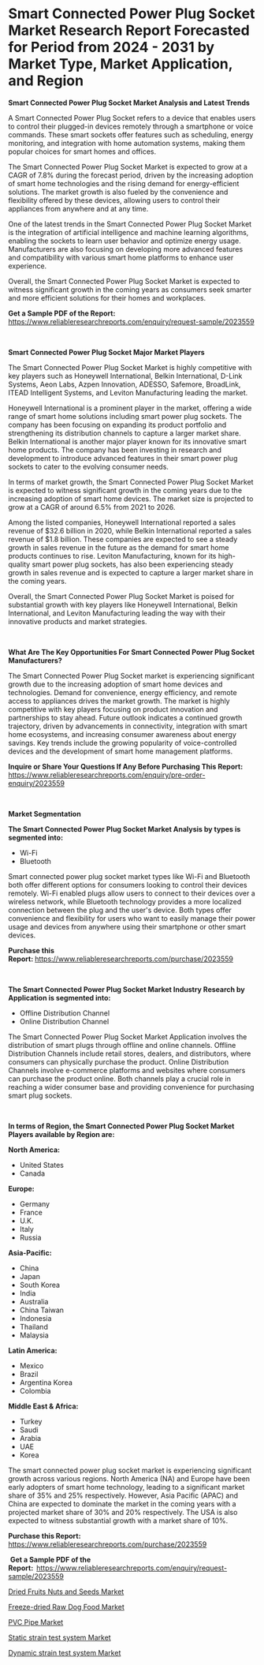 <p><h1>Smart Connected Power Plug Socket Market Research Report Forecasted for Period from 2024 -  2031 by Market Type, Market Application, and Region</h1></p><p><strong>Smart Connected Power Plug Socket Market Analysis and Latest Trends</strong></p>
<p><p>A Smart Connected Power Plug Socket refers to a device that enables users to control their plugged-in devices remotely through a smartphone or voice commands. These smart sockets offer features such as scheduling, energy monitoring, and integration with home automation systems, making them popular choices for smart homes and offices.</p><p>The Smart Connected Power Plug Socket Market is expected to grow at a CAGR of 7.8% during the forecast period, driven by the increasing adoption of smart home technologies and the rising demand for energy-efficient solutions. The market growth is also fueled by the convenience and flexibility offered by these devices, allowing users to control their appliances from anywhere and at any time.</p><p>One of the latest trends in the Smart Connected Power Plug Socket Market is the integration of artificial intelligence and machine learning algorithms, enabling the sockets to learn user behavior and optimize energy usage. Manufacturers are also focusing on developing more advanced features and compatibility with various smart home platforms to enhance user experience.</p><p>Overall, the Smart Connected Power Plug Socket Market is expected to witness significant growth in the coming years as consumers seek smarter and more efficient solutions for their homes and workplaces.</p></p>
<p><strong>Get a Sample PDF of the Report:&nbsp;</strong> <a href="https://www.reliableresearchreports.com/enquiry/request-sample/2023559">https://www.reliableresearchreports.com/enquiry/request-sample/2023559</a></p>
<p>&nbsp;</p>
<p><strong>Smart Connected Power Plug Socket Major Market Players</strong></p>
<p><p>The Smart Connected Power Plug Socket Market is highly competitive with key players such as Honeywell International, Belkin International, D-Link Systems, Aeon Labs, Azpen Innovation, ADESSO, Safemore, BroadLink, ITEAD Intelligent Systems, and Leviton Manufacturing leading the market.</p><p>Honeywell International is a prominent player in the market, offering a wide range of smart home solutions including smart power plug sockets. The company has been focusing on expanding its product portfolio and strengthening its distribution channels to capture a larger market share. Belkin International is another major player known for its innovative smart home products. The company has been investing in research and development to introduce advanced features in their smart power plug sockets to cater to the evolving consumer needs.</p><p>In terms of market growth, the Smart Connected Power Plug Socket Market is expected to witness significant growth in the coming years due to the increasing adoption of smart home devices. The market size is projected to grow at a CAGR of around 6.5% from 2021 to 2026.</p><p>Among the listed companies, Honeywell International reported a sales revenue of $32.6 billion in 2020, while Belkin International reported a sales revenue of $1.8 billion. These companies are expected to see a steady growth in sales revenue in the future as the demand for smart home products continues to rise. Leviton Manufacturing, known for its high-quality smart power plug sockets, has also been experiencing steady growth in sales revenue and is expected to capture a larger market share in the coming years.</p><p>Overall, the Smart Connected Power Plug Socket Market is poised for substantial growth with key players like Honeywell International, Belkin International, and Leviton Manufacturing leading the way with their innovative products and market strategies.</p></p>
<p>&nbsp;</p>
<p><strong>What Are The Key Opportunities For Smart Connected Power Plug Socket Manufacturers?</strong></p>
<p><p>The Smart Connected Power Plug Socket market is experiencing significant growth due to the increasing adoption of smart home devices and technologies. Demand for convenience, energy efficiency, and remote access to appliances drives the market growth. The market is highly competitive with key players focusing on product innovation and partnerships to stay ahead. Future outlook indicates a continued growth trajectory, driven by advancements in connectivity, integration with smart home ecosystems, and increasing consumer awareness about energy savings. Key trends include the growing popularity of voice-controlled devices and the development of smart home management platforms.</p></p>
<p><strong>Inquire or Share Your Questions If Any Before Purchasing This Report:</strong> <a href="https://www.reliableresearchreports.com/enquiry/pre-order-enquiry/2023559">https://www.reliableresearchreports.com/enquiry/pre-order-enquiry/2023559</a></p>
<p>&nbsp;</p>
<p><strong>Market Segmentation</strong></p>
<p><strong>The Smart Connected Power Plug Socket Market Analysis by types is segmented into:</strong></p>
<p><ul><li>Wi-Fi</li><li>Bluetooth</li></ul></p>
<p><p>Smart connected power plug socket market types like Wi-Fi and Bluetooth both offer different options for consumers looking to control their devices remotely. Wi-Fi enabled plugs allow users to connect to their devices over a wireless network, while Bluetooth technology provides a more localized connection between the plug and the user's device. Both types offer convenience and flexibility for users who want to easily manage their power usage and devices from anywhere using their smartphone or other smart devices.</p></p>
<p><strong>Purchase this Report:&nbsp;</strong><a href="https://www.reliableresearchreports.com/purchase/2023559">https://www.reliableresearchreports.com/purchase/2023559</a></p>
<p>&nbsp;</p>
<p><strong>The Smart Connected Power Plug Socket Market Industry Research by Application is segmented into:</strong></p>
<p><ul><li>Offline Distribution Channel</li><li>Online Distribution Channel</li></ul></p>
<p><p>The Smart Connected Power Plug Socket Market Application involves the distribution of smart plugs through offline and online channels. Offline Distribution Channels include retail stores, dealers, and distributors, where consumers can physically purchase the product. Online Distribution Channels involve e-commerce platforms and websites where consumers can purchase the product online. Both channels play a crucial role in reaching a wider consumer base and providing convenience for purchasing smart plug sockets.</p></p>
<p>&nbsp;</p>
<p><strong>In terms of Region, the Smart Connected Power Plug Socket Market Players available by Region are:</strong></p>
<p>
    <p> <strong> North America: </strong>
        <ul>
            <li>United States</li>
            <li>Canada</li>
        </ul>
        </p> 
    <p> <strong> Europe: </strong>
        <ul>
            <li>Germany</li>
            <li>France</li>
            <li>U.K.</li>
            <li>Italy</li>
            <li>Russia</li>
        </ul>
        </p> 
    <p> <strong> Asia-Pacific: </strong>
        <ul>
            <li>China</li>
            <li>Japan</li>
            <li>South Korea</li>
            <li>India</li>
            <li>Australia</li>
            <li>China Taiwan</li>
            <li>Indonesia</li>
            <li>Thailand</li>
            <li>Malaysia</li>
        </ul>
        </p> 
    <p> <strong> Latin America: </strong>
        <ul>
            <li>Mexico</li>
            <li>Brazil</li>
            <li>Argentina Korea</li>
            <li>Colombia</li>
        </ul>
        </p> 
    <p> <strong> Middle East & Africa: </strong>
        <ul>
            <li>Turkey</li>
            <li>Saudi</li>
            <li>Arabia</li>
            <li>UAE</li>
            <li>Korea</li>
        </ul>
    </p>
    </p>
<p><p>The smart connected power plug socket market is experiencing significant growth across various regions. North America (NA) and Europe have been early adopters of smart home technology, leading to a significant market share of 35% and 25% respectively. However, Asia Pacific (APAC) and China are expected to dominate the market in the coming years with a projected market share of 30% and 20% respectively. The USA is also expected to witness substantial growth with a market share of 10%.</p></p>
<p><strong>Purchase this Report: </strong><a href="https://www.reliableresearchreports.com/purchase/2023559">https://www.reliableresearchreports.com/purchase/2023559</a></p>
<p>&nbsp;<strong>Get a Sample PDF of the Report:&nbsp;&nbsp;</strong><a href="https://www.reliableresearchreports.com/enquiry/request-sample/2023559">https://www.reliableresearchreports.com/enquiry/request-sample/2023559</a></p>
<p><strong></strong></p>
<p><p><a href="https://github.com/johnbach50/Market-Research-Report-List-2/blob/main/dried-fruits-nuts-and-seeds-market.md">Dried Fruits Nuts and Seeds Market</a></p><p><a href="https://view.publitas.com/reportprime-1/global-freeze-dried-raw-dog-food-market-by-types-applications-and-major-players-with-regional-growth-rate-analysis-and-development-situation-from-2024-to-2031/">Freeze-dried Raw Dog Food Market</a></p><p><a href="https://issuu.com/reportprime-2/docs/pvc-pipe-market-size-2030.pptx">PVC Pipe Market</a></p><p><a href="https://noble-drawer-34c.notion.site/Static-strain-test-system-Market-Analysis-and-Market-Size-Global-Industry-Overview-Market-Segmenta-21cd5a00e20a4f61b383cf1c7be46b8c">Static strain test system Market</a></p><p><a href="https://three-jumbo-f6d.notion.site/Dynamic-strain-test-system-Market-Size-Reflecting-a-Forecast-Till-2031-Market-By-Type-By-Applicati-5f26de605e014c5daa1df8edebe1a514">Dynamic strain test system Market</a></p></p>